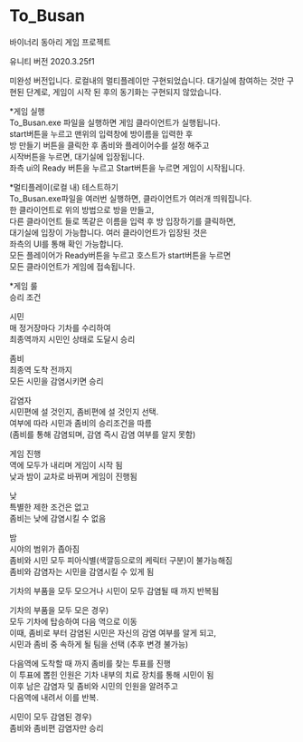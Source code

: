# To_Busan
바이너리 동아리 게임 프로젝트

유니티 버전
2020.3.25f1

미완성 버전입니다.
로컬내의 멀티플레이만 구현되었습니다.
대기실에 참여하는 것만 구현된 단계로,
게임이 시작 된 후의 동기화는 구현되지 않았습니다.

\*게임 실행  
To_Busan.exe 파일을 실행하면 게임 클라이언트가 실행됩니다.  
start버튼을 누르고 맨위의 입력창에 방이름을 입력한 후  
방 만들기 버튼을 클릭한 후 좀비와 플레이어수를 설정 해주고  
시작버튼을 누르면, 대기실에 입장됩니다.  
좌측 ui의 Ready 버튼을 누르고 Start버튼을 누르면 게임이 시작됩니다.  


\*멀티플레이(로컬 내) 테스트하기  
To_Busan.exe파일을 여러번 실행하면, 클라이언트가 여러개 띄워집니다.  
한 클라이언트로 위의 방법으로 방을 만들고,  
다른 클라이언트 들로 똑같은 이름을 입력 후 방 입장하기를 클릭하면,  
대기실에 입장이 가능합니다. 여러 클라이언트가 입장된 것은  
좌측의 UI를 통해 확인 가능합니다.  
모든 플레이어가 Ready버튼을 누르고 호스트가 start버튼을 누르면  
모든 클라이언트가 게임에 접속됩니다.  


\*게임 룰  
승리 조건  
  
시민  
매 정거장마다 기차를 수리하여  
최종역까지 시민인 상태로 도달시 승리  
  
좀비  
최종역 도착 전까지  
모든 시민을 감염시키면 승리  
  
감염자  
시민편에 설 것인지, 좀비편에 설 것인지 선택.  
여부에 따라 시민과 좀비의 승리조건을 따름  
(좀비를 통해 감염되며, 감염 즉시 감염 여부를 알지 못함)  
  
게임 진행  
역에 모두가 내리며 게임이 시작 됨  
낮과 밤이 교차로 바뀌며 게임이 진행됨  
  
낮  
특별한 제한 조건은 없고  
좀비는 낮에 감염시킬 수 없음  
  
밤  
시야의 범위가 좁아짐  
좀비와 시민 모두 피아식별(색깔등으로의 케릭터 구분)이 불가능해짐  
좀비와 감염자는 시민을 감염시킬 수 있게 됨  
  
기차의 부품을 모두 모으거나 시민이 모두 감염될 때 까지 반복됨  
  
  
기차의 부품을 모두 모은 경우)  
모두 기차에 탑승하여 다음 역으로 이동  
이때, 좀비로 부터 감염된 시민은 자신의 감염 여부를 알게 되고,  
시민과 좀비 중 속하게 될 팀을 선택 (추후 변경 불가능)   
  
다음역에 도착할 때 까지 좀비를 찾는 투표를 진행  
이 투표에 뽑힌 인원은 기차 내부의 치료 장치를 통해 시민이 됨  
이후 남은 감염자 및 좀비와 시민의 인원을 알려주고  
다음역에 내려서 이를 반복.  
  
시민이 모두 감염된 경우)  
좀비와 좀비편 감염자만 승리  
